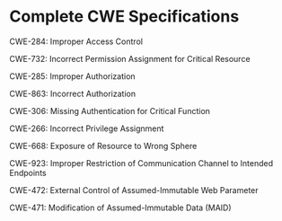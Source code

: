 

# Complete CWE Specifications

CWE-284: Improper Access Control

CWE-732: Incorrect Permission Assignment for Critical Resource

CWE-285: Improper Authorization

CWE-863: Incorrect Authorization

CWE-306: Missing Authentication for Critical Function

CWE-266: Incorrect Privilege Assignment

CWE-668: Exposure of Resource to Wrong Sphere

CWE-923: Improper Restriction of Communication Channel to Intended Endpoints

CWE-472: External Control of Assumed-Immutable Web Parameter

CWE-471: Modification of Assumed-Immutable Data (MAID)